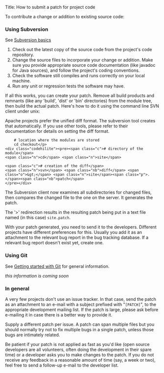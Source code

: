 Title: How to submit a patch for project code

To contribute a change or addition to existing source code:

### Using Subversion ###

See [Subversion basics](subversion-basics.html)

1. Check out the latest copy of the source code from the project's code repository.
2. Change the source files to incorporate your change or addition. Make sure you provide appropriate source code documentation (like javadoc for
Java sources), and follow the project's coding conventions.
3. Check the software still compiles and runs correctly on your local machine.
4. Run any unit or regression tests the software may have.

If all this works, you can create your patch. Remove all build products and remnants (like any 'build', 'dist' or 'bin' directories) from the module tree, then build the actual patch. Here's how to do it using the command line SVN client under unix:

Apache projects prefer the unified diff format. The subversion tool creates that automatically. If you use other tools, please refer to their documentation for details on setting the diff format.

```
    # location where the modules are stored
    cd checkout</p>
<div class="codehilite"><pre><span class="c"># directory of the module</span>
<span class="n">cd</span> <span class="n">site</span>

<span class="c"># creation of the diff</span>
<span class="n">svn</span> <span class="nb">diff</span> <span class="o">&gt;</span> <span class="n">site</span><span class="p">.</span><span class="nb">patch</span>
</pre></div>
```

The Subversion client now examines all subdirectories for changed files, then compares the changed file to the one on the server. It generates the
patch.

The '&gt;' redirection results in the resulting patch being put in a text file named (in this case) `site.patch`.

With your patch generated, you need to send it to the developers. Different projects have different preferences for this. Usually you add it as an attachment to the relevant bug report in the bug tracking database. If a relevant bug report doesn't exist yet, create one.

### Using Git ###

See [Getting started with Git](git-primer.html) for general information.

_this information is coming soon_


### In general ###

A very few projects don't use an issue tracker. In that case, send the patch as an attachment to an e-mail with a subject prefixed with "<code>[PATCH]</code>", to the appropriate development mailing list. If the patch is large, please ask before e-mailing it in case there is a better way to provide it.

Supply a different patch per issue. A patch can span multiple files but you should normally try not to fix multiple bugs in a single patch, unless those bugs are intimately related.

Be patient if your patch is not applied as fast as you'd like (open source developers are all volunteers, often doing the development in their spare time) or a developer asks you to make changes to the patch. If you do not receive any feedback in a reasonable amount of time (say, a week or two), feel free to send a follow-up e-mail to the developer list.

